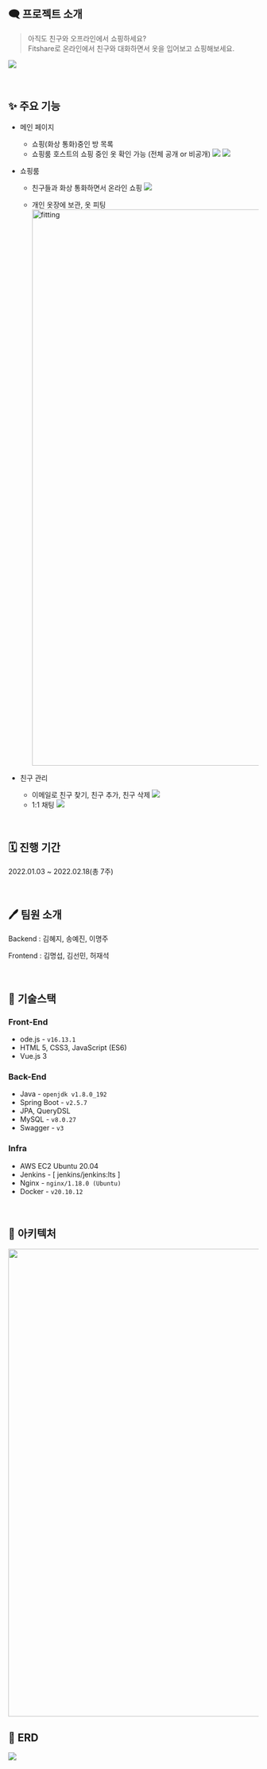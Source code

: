 ## 🗨️ 프로젝트 소개

> 아직도 친구와 오프라인에서 쇼핑하세요?  
> Fitshare로 온라인에서 친구와 대화하면서 옷을 입어보고 쇼핑해보세요.

![](https://user-images.githubusercontent.com/63090006/231149578-4258cbdf-e485-4842-8389-9b0940fa258c.JPG)

<br>

## ✨ 주요 기능

- 메인 페이지
  - 쇼핑(화상 통화)중인 방 목록
  - 쇼핑룸 호스트의 쇼핑 중인 옷 확인 가능 (전체 공개 or 비공개)
    ![](https://user-images.githubusercontent.com/63090006/231170889-1f39a246-9ab6-488c-9fa9-feca65005709.jpg)
    ![](https://user-images.githubusercontent.com/63090006/231175311-e306f318-cb5f-4776-9c7a-611fe8d8c45d.png)
- 쇼핑룸

  - 친구들과 화상 통화하면서 온라인 쇼핑
    ![](https://user-images.githubusercontent.com/63090006/231170410-9b1e049a-460e-47d4-b0b2-3387c8590869.jpg)

  - 개인 옷장에 보관, 옷 피팅
    <img width="1118" alt="fitting" src="https://user-images.githubusercontent.com/63090006/231172359-4f13e169-83ab-419e-8f77-566e2bcbff22.png">

- 친구 관리
  - 이메일로 친구 찾기, 친구 추가, 친구 삭제
    ![](https://user-images.githubusercontent.com/63090006/231173398-224072ed-a5ef-4956-94c9-c830609b8317.jpg)
  - 1:1 채팅
    ![](https://user-images.githubusercontent.com/63090006/231173406-b86c2603-829d-41b9-8b3b-a86b855473de.jpg)

<br>

## 🗓️ 진행 기간

2022.01.03 ~ 2022.02.18(총 7주)

<br>

## 🖊️ 팀원 소개

Backend : 김혜지, 송예진, 이명주

Frontend : 김명섭, 김선민, 허재석

<br>

## 🔨 기술스택

### Front-End

- ode.js - `v16.13.1`
- HTML 5, CSS3, JavaScript (ES6)
- Vue.js 3

### Back-End

- Java - `openjdk v1.8.0_192`
- Spring Boot - `v2.5.7`
- JPA, QueryDSL
- MySQL - `v8.0.27`
- Swagger - `v3`

### Infra

- AWS EC2 Ubuntu 20.04
- Jenkins - [ jenkins/jenkins:lts ]
- Nginx - `nginx/1.18.0 (Ubuntu)`
- Docker - `v20.10.12`

<br>

## 🔨 아키텍처

<img width="940" src="https://user-images.githubusercontent.com/63090006/231146232-325a2c28-1a53-40f9-b009-6802bfcdc9f5.png">

<br>

## 🔨 ERD

![](https://user-images.githubusercontent.com/63090006/231146998-3019b272-b3dc-4ae9-a7d5-7c744ef65012.png)

